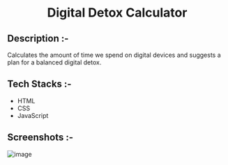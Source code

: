 # <p align="center">Digital Detox Calculator</p>

## Description :-

Calculates the amount of time we spend on digital devices and suggests a plan for a balanced digital detox.

## Tech Stacks :-

- HTML
- CSS
- JavaScript

## Screenshots :-

![image](https://github.com/Rakesh9100/CalcDiverse/assets/73993775/40f2d1e3-9598-4f9f-9ff3-1e20fb30b7e4)
